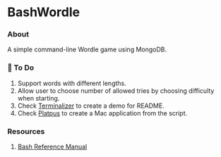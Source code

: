 # BashWordle

### About
A simple command-line Wordle game using MongoDB.

### 🧰 To Do
1. Support words with different lengths.
2. Allow user to choose number of allowed tries by choosing difficulty when starting.
3. Check [Terminalizer](https://github.com/faressoft/terminalizer) to create a demo for README.
4. Check [Platpus](http://sveinbjorn.org/platypus) to create a Mac application from the script.


### Resources
1. [Bash Reference Manual](https://www.gnu.org/savannah-checkouts/gnu/bash/manual/bash.html)
